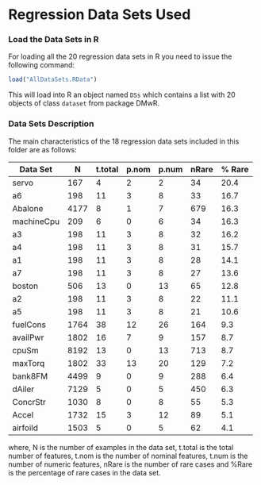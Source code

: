 # Regression Data Sets Used #

### Load the Data Sets in R ###
For loading all the 20 regression data sets in R you need to issue the following command:

```r
load("AllDataSets.RData")
```

This will load into R an object named `DSs` which contains a list with 20 objects of class `dataset` from package DMwR.


### Data Sets Description ###
The main characteristics of the 18 regression data sets included in this folder are as follows:


| Data Set   | N    | t.total| p.nom | p.num | nRare | % Rare |
|------------|------|-------|-------|-------|-------|--------|
| servo      | 167  | 4     | 2     | 2     | 34    | 20.4  |
| a6         | 198  | 11    | 3     | 8     | 33    | 16.7  |
| Abalone    | 4177 | 8     | 1     | 7     | 679   | 16.3  |
| machineCpu | 209  | 6     | 0     | 6     | 34    | 16.3  |
| a3         | 198  | 11    | 3     | 8     | 32    | 16.2  |
| a4         | 198  | 11    | 3     | 8     | 31    | 15.7  |
| a1         | 198  | 11    | 3     | 8     | 28    | 14.1  |
| a7         | 198  | 11    | 3     | 8     | 27    | 13.6  |
| boston     | 506  | 13    | 0     | 13    | 65    | 12.8  |
| a2         | 198  | 11    | 3     | 8     | 22    | 11.1  |   
| a5         |198   | 11    | 3     | 8     | 21    | 10.6  |
| fuelCons   | 1764 | 38    | 12    | 26    | 164   | 9.3  |
| availPwr   | 1802 | 16    | 7     | 9     | 157   | 8.7  |
| cpuSm      | 8192 | 13    | 0     | 13    | 713   | 8.7  |
| maxTorq    |1802  | 33    | 13    | 20    | 129   | 7.2  |
| bank8FM    | 4499 | 9     | 0     | 9     | 288   | 6.4  |
| dAiler     | 7129 | 5     | 0     | 5     | 450   | 6.3  |
| ConcrStr   | 1030 | 8     | 0     | 8     | 55    | 5.3  |
| Accel      | 1732 | 15    | 3     | 12    | 89    | 5.1  |
| airfoild   | 1503 | 5     | 0     | 5     | 62    | 4.1  |


where, N is the number of examples in the data set, 
t.total is the total number of features, 
t.nom is the number of nominal features, 
t.num is the number of numeric features, 
nRare is the number of rare cases and 
%Rare is the percentage of rare cases in the data set.
